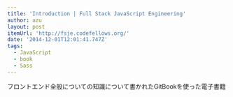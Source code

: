 ```yaml
---
title: 'Introduction | Full Stack JavaScript Engineering'
author: azu
layout: post
itemUrl: 'http://fsje.codefellows.org/'
date: '2014-12-01T12:01:41.747Z'
tags:
  - JavaScript
  - book
  - Sass
---
```

フロントエンド全般についての知識について書かれたGitBookを使った電子書籍
